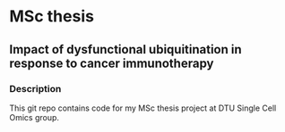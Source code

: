 # MSc thesis
## Impact of dysfunctional ubiquitination in response to cancer immunotherapy

### Description
This git repo contains code for my MSc thesis project at DTU Single Cell Omics group.
